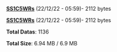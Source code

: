 [**SS1C5WRs**](/data/SS1C5WRs.txt) (22/12/22 - 05:59)- 2112 bytes

[**SS1C5WRs**](/data/SS1C5WRs.txt) (22/12/22 - 05:59)- 2112 bytes

**Total Datas**: 1136

**Total Size**: 6.94 MB / 6.9 MB